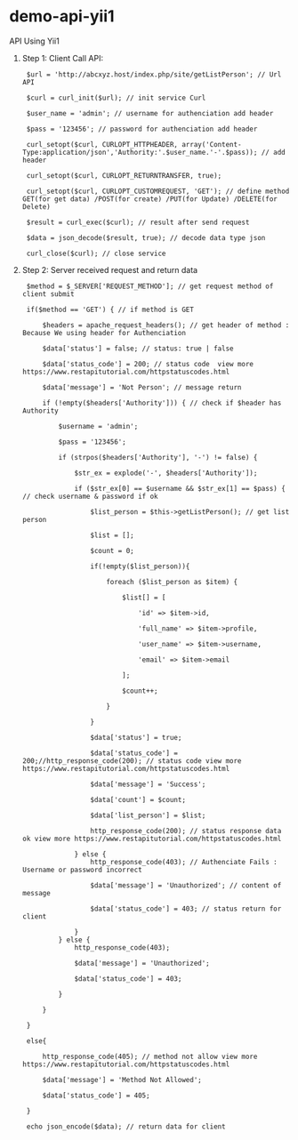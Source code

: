 # demo-api-yii1
API Using Yii1
1. Step 1: Client Call API:

        $url = 'http://abcxyz.host/index.php/site/getListPerson'; // Url API
        
        $curl = curl_init($url); // init service Curl
        
        $user_name = 'admin'; // username for authenciation add header
        
        $pass = '123456'; // password for authenciation add header
        
        curl_setopt($curl, CURLOPT_HTTPHEADER, array('Content-Type:application/json','Authority:'.$user_name.'-'.$pass)); // add header
        
        curl_setopt($curl, CURLOPT_RETURNTRANSFER, true);
        
        curl_setopt($curl, CURLOPT_CUSTOMREQUEST, 'GET'); // define method GET(for get data) /POST(for create) /PUT(for Update) /DELETE(for Delete)
        
        $result = curl_exec($curl); // result after send request
        
        $data = json_decode($result, true); // decode data type json
        
        curl_close($curl); // close service
    
2. Step 2:  Server received request and return data  

        $method = $_SERVER['REQUEST_METHOD']; // get request method of client submit 
        
        if($method == 'GET') { // if method is GET
        
            $headers = apache_request_headers(); // get header of method : Because We using header for Authenciation
            
            $data['status'] = false; // status: true | false
            
            $data['status_code'] = 200; // status code  view more https://www.restapitutorial.com/httpstatuscodes.html
            
            $data['message'] = 'Not Person'; // message return 
            
            if (!empty($headers['Authority'])) { // check if $header has Authority
            
                $username = 'admin'; 
                
                $pass = '123456';
                
                if (strpos($headers['Authority'], '-') != false) {
                
                    $str_ex = explode('-', $headers['Authority']);
                    
                    if ($str_ex[0] == $username && $str_ex[1] == $pass) { // check username & password if ok 
                    
                        $list_person = $this->getListPerson(); // get list person 
                        
                        $list = [];
                        
                        $count = 0;
                        
                        if(!empty($list_person)){
                        
                            foreach ($list_person as $item) {
                            
                                $list[] = [
                                
                                    'id' => $item->id,
                                    
                                    'full_name' => $item->profile,
                                    
                                    'user_name' => $item->username,
                                    
                                    'email' => $item->email
                                   
                                ];
                                
                                $count++;
                                
                            }
                            
                        }

                        $data['status'] = true;
                        
                        $data['status_code'] = 200;//http_response_code(200); // status code view more https://www.restapitutorial.com/httpstatuscodes.html
                        
                        $data['message'] = 'Success';
                        
                        $data['count'] = $count;
                        
                        $data['list_person'] = $list;
                        
                        http_response_code(200); // status response data ok view more https://www.restapitutorial.com/httpstatuscodes.html
                        
                    } else {
                        http_response_code(403); // Authenciate Fails : Username or password incorrect
                        
                        $data['message'] = 'Unauthorized'; // content of message
                        
                        $data['status_code'] = 403; // status return for client
                        
                    }
                } else {
                    http_response_code(403);
                    
                    $data['message'] = 'Unauthorized';
                    
                    $data['status_code'] = 403;
                    
                }
                
            }
            
        }
        
        else{
        
            http_response_code(405); // method not allow view more https://www.restapitutorial.com/httpstatuscodes.html
            
            $data['message'] = 'Method Not Allowed';
            
            $data['status_code'] = 405;
            
        }
        
        echo json_encode($data); // return data for client 
